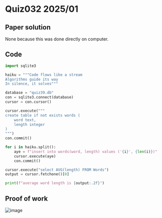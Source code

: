 # Quiz032 2025/01

## Paper solution
None because this was done directly on computer.

## Code
```.py
import sqlite3

haiku = """Code flows like a stream 
Algorithms guide its way 
In silence, it solves"""

database = "quiz39.db"
con = sqlite3.connect(database)
cursor = con.cursor()

cursor.execute("""
create table if not exists words (
    word text,
    length integer
)
""")
con.commit()

for i in haiku.split():
    aye = f"insert into words(word, length) values ('{i}', {len(i)})"
    cursor.execute(aye)
    con.commit()

cursor.execute("select AVG(length) FROM Words")
output = cursor.fetchone()[0]

print(f"average word length is {output:.2f}")
```

## Proof of work
![image](https://github.com/user-attachments/assets/f5b72dae-d349-4618-be1f-3415070d5ef1)

